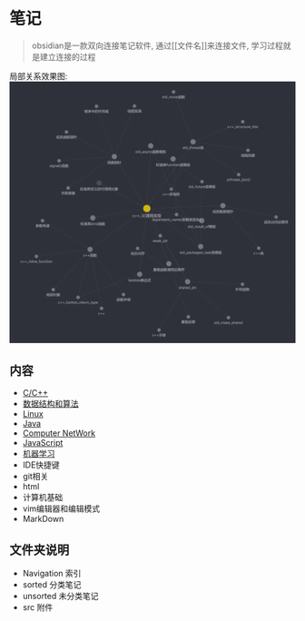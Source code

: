 # 笔记

> obsidian是一款双向连接笔记软件, 通过\[\[文件名\]\]来连接文件, 
> 学习过程就是建立连接的过程

局部关系效果图:
![screenshot](/src/Screenshot.png)


## 内容

- [C/C++](/Navigation/c++_and_C.md)
- [数据结构和算法](/Navigation/DataStructure_And_Algorithm.md)
- [Linux](/Navigation/Linux.md)
- [Java](/Navigation/Java.md)
- [Computer NetWork](Navigation/NetWork.md)
- [JavaScript](Navigation/JavaScript.md)
- [机器学习](Navigation/机器学习.md)
- IDE快捷键
- git相关
- html
- 计算机基础
- vim编辑器和编辑模式
- MarkDown

## 文件夹说明

- Navigation 索引
- sorted 分类笔记
- unsorted 未分类笔记
- src 附件